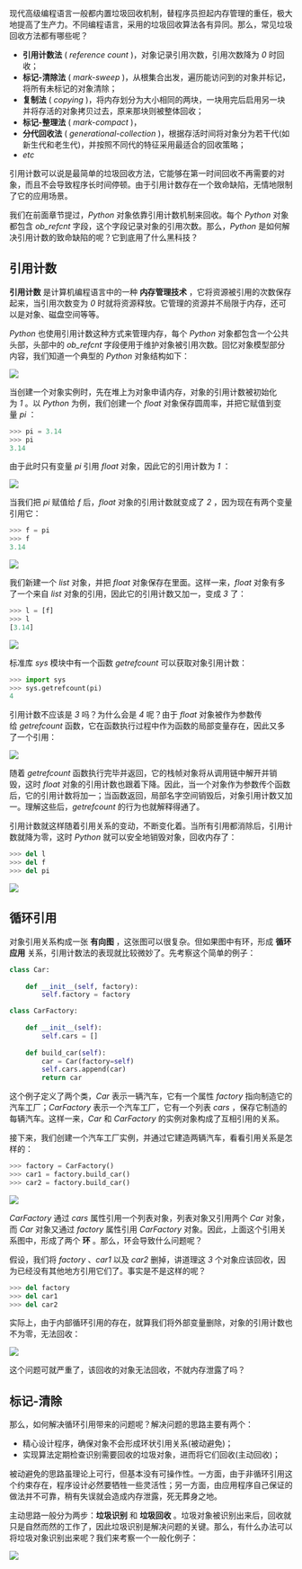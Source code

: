 现代高级编程语言一般都内置垃圾回收机制，替程序员担起内存管理的重任，极大地提高了生产力。不同编程语言，采用的垃圾回收算法各有异同。那么，常见垃圾回收方法都有哪些呢？

-   **引用计数法** ( _reference count_ )，对象记录引用次数，引用次数降为 _0_ 时回收；
-   **标记-清除法** ( _mark-sweep_ )，从根集合出发，遍历能访问到的对象并标记，将所有未标记的对象清除；
-   **复制法** ( _copying_ )，将内存划分为大小相同的两块，一块用完后启用另一块并将存活的对象拷贝过去，原来那块则被整体回收；
-   **标记-整理法** ( _mark-compact_ )，
-   **分代回收法** ( _generational-collection_ )，根据存活时间将对象分为若干代(如新生代和老生代)，并按照不同代的特征采用最适合的回收策略；
-   _etc_

引用计数可以说是最简单的垃圾回收方法，它能够在第一时间回收不再需要的对象，而且不会导致程序长时间停顿。由于引用计数存在一个致命缺陷，无情地限制了它的应用场景。

我们在前面章节提过，_Python_ 对象依靠引用计数机制来回收。每个 _Python_ 对象都包含 _ob_refcnt_ 字段，这个字段记录对象的引用次数。那么，_Python_ 是如何解决引用计数的致命缺陷的呢？它到底用了什么黑科技？


## 引用计数

**引用计数** 是计算机编程语言中的一种 **内存管理技术** ，它将资源被引用的次数保存起来，当引用次数变为 _0_ 时就将资源释放。它管理的资源并不局限于内存，还可以是对象、磁盘空间等等。

_Python_ 也使用引用计数这种方式来管理内存，每个 _Python_ 对象都包含一个公共头部，头部中的 _ob_refcnt_ 字段便用于维护对象被引用次数。回忆对象模型部分内容，我们知道一个典型的 _Python_ 对象结构如下：

![](../../youdaonote-images/Pasted%20image%2020221218195107.png)

当创建一个对象实例时，先在堆上为对象申请内存，对象的引用计数被初始化为 _1_ 。以 _Python_ 为例，我们创建一个 _float_ 对象保存圆周率，并把它赋值到变量 _pi_ ：

```python
>>> pi = 3.14
>>> pi
3.14
```

由于此时只有变量 _pi_ 引用 _float_ 对象，因此它的引用计数为 _1_ ：

![](../../youdaonote-images/Pasted%20image%2020221218195231.png)

当我们把 _pi_ 赋值给 _f_ 后，_float_ 对象的引用计数就变成了 _2_ ，因为现在有两个变量引用它：

```python
>>> f = pi
>>> f
3.14
```

![](../../youdaonote-images/Pasted%20image%2020221218195315.png)

我们新建一个 _list_ 对象，并把 _float_ 对象保存在里面。这样一来，_float_ 对象有多了一个来自 _list_ 对象的引用，因此它的引用计数又加一，变成 _3_ 了：

```python
>>> l = [f]
>>> l
[3.14]
```

![](../../youdaonote-images/Pasted%20image%2020221218195343.png)

标准库 _sys_ 模块中有一个函数 _getrefcount_ 可以获取对象引用计数：

```python
>>> import sys
>>> sys.getrefcount(pi)
4
```

引用计数不应该是 _3_ 吗？为什么会是 _4_ 呢？由于 _float_ 对象被作为参数传给 _getrefcount_ 函数，它在函数执行过程中作为函数的局部变量存在，因此又多了一个引用：

![](../../youdaonote-images/Pasted%20image%2020221218195406.png)

随着 _getrefcount_ 函数执行完毕并返回，它的栈帧对象将从调用链中解开并销毁，这时 _float_ 对象的引用计数也跟着下降。因此，当一个对象作为参数传个函数后，它的引用计数将加一；当函数返回，局部名字空间销毁后，对象引用计数又加一。理解这些后，_getrefcount_ 的行为也就解释得通了。

引用计数就这样随着引用关系的变动，不断变化着。当所有引用都消除后，引用计数就降为零，这时 _Python_ 就可以安全地销毁对象，回收内存了：

```python
>>> del l
>>> del f
>>> del pi
```

![](../../youdaonote-images/Pasted%20image%2020221218195543.png)

## 循环引用

对象引用关系构成一张 **有向图** ，这张图可以很复杂。但如果图中有环，形成 **循环应用** 关系，引用计数法的表现就比较微妙了。先考察这个简单的例子：

```python
class Car:
    
    def __init__(self, factory):
        self.factory = factory

class CarFactory:
    
    def __init__(self):
        self.cars = []
        
    def build_car(self):
        car = Car(factory=self)
        self.cars.append(car)
        return car
```

这个例子定义了两个类，_Car_ 表示一辆汽车，它有一个属性 _factory_ 指向制造它的汽车工厂；_CarFactory_ 表示一个汽车工厂，它有一个列表 _cars_ ，保存它制造的每辆汽车。这样一来，_Car_ 和 _CarFactory_ 的实例对象构成了互相引用的关系。

接下来，我们创建一个汽车工厂实例，并通过它建造两辆汽车，看看引用关系是怎样的：

```python
>>> factory = CarFactory()
>>> car1 = factory.build_car()
>>> car2 = factory.build_car()
```

![](../../youdaonote-images/Pasted%20image%2020221218200445.png)

_CarFactory_ 通过 _cars_ 属性引用一个列表对象，列表对象又引用两个 _Car_ 对象，而 _Car_ 对象又通过 _factory_ 属性引用 _CarFactory_ 对象。因此，上面这个引用关系图中，形成了两个 **环** 。那么，环会导致什么问题呢？

假设，我们将 _factory_ 、_car1_ 以及 _car2_ 删掉，讲道理这 _3_ 个对象应该回收，因为已经没有其他地方引用它们了。事实是不是这样的呢？

```python
>>> del factory
>>> del car1
>>> del car2
```

实际上，由于内部循环引用的存在，就算我们将外部变量删除，对象的引用计数也不为零，无法回收：

![](../../youdaonote-images/Pasted%20image%2020221218200608.png)

这个问题可就严重了，该回收的对象无法回收，不就内存泄露了吗？

## 标记-清除

那么，如何解决循环引用带来的问题呢？解决问题的思路主要有两个：

-   精心设计程序，确保对象不会形成环状引用关系(被动避免)；
-   实现算法定期检查识别需要回收的垃圾对象，进而将它们回收(主动回收)；

被动避免的思路虽理论上可行，但基本没有可操作性。一方面，由于非循环引用这个约束存在，程序设计必然要牺牲一些灵活性；另一方面，由应用程序自己保证的做法并不可靠，稍有失误就会造成内存泄露，死无葬身之地。

主动思路一般分为两步：**垃圾识别** 和 **垃圾回收** 。垃圾对象被识别出来后，回收就只是自然而然的工作了，因此垃圾识别是解决问题的关键。那么，有什么办法可以将垃圾对象识别出来呢？我们来考察一个一般化例子：

![](../../youdaonote-images/Pasted%20image%2020221218200711.png)